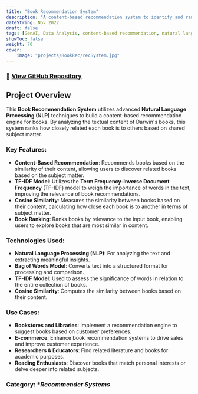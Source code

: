 ```yaml
---
title: "Book Recommendation System"
description: "A content-based recommendation system to identify and rank books based on their subject matter similarities, specifically focusing on Darwin's collection."
dateString: Nov 2022
draft: false
tags: [GenAI, Data Analysis, content-based recommendation, natural language processing, bag of words, tf-idf, cosine similarity, book recommendation]
showToc: false
weight: 70
cover:
    image: "projects/BookRec/recSystem.jpg"
---
```


### 🔗 [View GitHub Repository](https://github.com/divyansh-tripathi7/BookRec)

## Project Overview

This **Book Recommendation System** utilizes advanced **Natural Language Processing (NLP)** techniques to build a content-based recommendation engine for books. By analyzing the textual content of Darwin's books, this system ranks how closely related each book is to others based on shared subject matter.

### Key Features:
- **Content-Based Recommendation**: Recommends books based on the similarity of their content, allowing users to discover related books based on the subject matter.
- **TF-IDF Model**: Utilizes the **Term Frequency-Inverse Document Frequency** (TF-IDF) model to weigh the importance of words in the text, improving the relevance of book recommendations.
- **Cosine Similarity**: Measures the similarity between books based on their content, calculating how close each book is to another in terms of subject matter.
- **Book Ranking**: Ranks books by relevance to the input book, enabling users to explore books that are most similar in content.

### Technologies Used:
- **Natural Language Processing (NLP)**: For analyzing the text and extracting meaningful insights.
- **Bag of Words Model**: Converts text into a structured format for processing and comparison.
- **TF-IDF Model**: Used to assess the significance of words in relation to the entire collection of books.
- **Cosine Similarity**: Computes the similarity between books based on their content.

### Use Cases:
- **Bookstores and Libraries**: Implement a recommendation engine to suggest books based on customer preferences.
- **E-commerce**: Enhance book recommendation systems to drive sales and improve customer experience.
- **Researchers & Educators**: Find related literature and books for academic purposes.
- **Reading Enthusiasts**: Discover books that match personal interests or delve deeper into related subjects.

### Category: **Recommender Systems*
